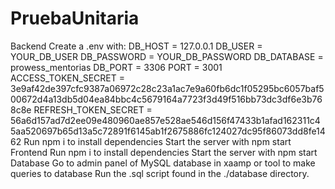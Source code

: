 # PruebaUnitaria
Backend
Create a .env with:
DB_HOST = 127.0.0.1
DB_USER = YOUR_DB_USER
DB_PASSWORD = YOUR_DB_PASSWORD
DB_DATABASE = prowess_mentorias
DB_PORT = 3306
PORT = 3001
ACCESS_TOKEN_SECRET = 3e9af42de397cfc9387a06972c28c23a1ac7e9a60fb6dc1f05295bc6057baf500672d4a13db5d04ea84bbc4c5679164a7723f3d49f516bb73dc3df6e3b768c8e
REFRESH_TOKEN_SECRET = 56a6d157ad7d2ee09e480960ae857e528ae546d156f47433b1afad162311c45aa520697b65d13a5c72891f6145ab1f2675886fc124027dc95f86073dd8fe1462
Run npm i to install dependencies
Start the server with npm start
Frontend
Run npm i to install dependencies
Start the server with npm start
Database
Go to admin panel of MySQL database in xaamp or tool to make queries to database
Run the .sql script found in the ./database directory.
